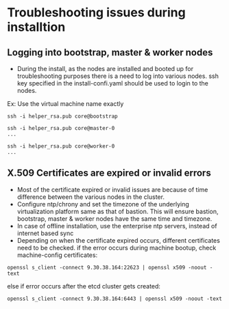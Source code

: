 # Troubleshooting issues during installtion

## Logging into bootstrap, master & worker nodes
- During the install, as the nodes are installed and booted up for troubleshooting purposes there is a need to log into various nodes. ssh key specified in the install-confi.yaml should be used to login to the nodes.

Ex: Use the virtual machine name exactly 
```
ssh -i helper_rsa.pub core@bootstrap

ssh -i helper_rsa.pub core@master-0
...

ssh -i helper_rsa.pub core@worker-0
...
```

## X.509 Certificates are expired or invalid errors
- Most of the certificate expired or invalid issues are because of time difference between the various nodes in the cluster.
- Configure ntp/chrony and set the timezone of the underlying virtualization platform same as that of bastion. This will ensure bastion, bootstrap, master & worker nodes have the same time and timezone.
- In case of offline installation, use the enterprise ntp servers, instead of internet based sync
- Depending on when the certificate expired occurs, different certificates need to be checked.
if the error occurs during machine bootup, check machine-config certificates:
```
openssl s_client -connect 9.30.38.164:22623 | openssl x509 -noout -text
```
else if error occurs after the etcd cluster gets created:
```
openssl s_client -connect 9.30.38.164:6443 | openssl x509 -noout -text
```
